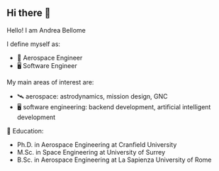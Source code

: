 ## Hi there 👋

Hello! I am Andrea Bellome

I define myself as:
- 🚀 Aerospace Engineer
- 🖥 Software Engineer

My main areas of interest are:
- :artificial_satellite: aerospace: astrodynamics, mission design, GNC
- :desktop_computer: software engineering: backend development, artificial intelligent development

:school: Education:
- Ph.D. in Aerospace Engineering at Cranfield University
- M.Sc. in Space Engineering at University of Surrey
- B.Sc. in Aerospace Engineering at La Sapienza University of Rome

<!--
**andreabellome/andreabellome** is a ✨ _special_ ✨ repository because its `README.md` (this file) appears on your GitHub profile.

Here are some ideas to get you started:

- 🔭 I’m currently working on ...
- 🌱 I’m currently learning ...
- 👯 I’m looking to collaborate on ...
- 🤔 I’m looking for help with ...
- 💬 Ask me about ...
- 📫 How to reach me: ...
- 😄 Pronouns: ...
- ⚡ Fun fact: ...
-->
